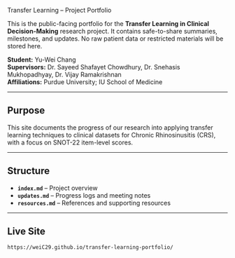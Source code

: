 Transfer Learning – Project Portfolio

This is the public-facing portfolio for the **Transfer Learning in Clinical Decision-Making** research project. It contains safe-to-share summaries, milestones, and updates. No raw patient data or restricted materials will be stored here.

**Student:** Yu-Wei Chang  
**Supervisors:** Dr. Sayeed Shafayet Chowdhury, Dr. Snehasis Mukhopadhyay, Dr. Vijay Ramakrishnan  
**Affiliations:** Purdue University; IU School of Medicine

---

## Purpose
This site documents the progress of our research into applying transfer learning techniques to clinical datasets for Chronic Rhinosinusitis (CRS), with a focus on SNOT-22 item-level scores.

---

## Structure
- **`index.md`** – Project overview
- **`updates.md`** – Progress logs and meeting notes
- **`resources.md`** – References and supporting resources

---

## Live Site
`https://weiC29.github.io/transfer-learning-portfolio/`
